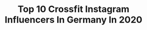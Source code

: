 ---
title: Top 10 Crossfit Instagram Influencers In Germany In 2020
description: Identify the most popular Instagram accounts on inBeat.
platform: Instagram
profiles:
  - username: "malenas.blog"
    fullname: >-
      Malena | CrossFit | Lifestyle
    location: "Germany"
    followers: 12927
    engagement: 856
    commentsToLikes: 0.367941
    avatar: "https://instagram.fmaa1-4.fna.fbcdn.net/v/t51.2885-19/s320x320/87413582_2368691110088948_8028505293224673280_n.jpg?_nc_ht=instagram.fmaa1-4.fna.fbcdn.net&_nc_ohc=LBHmnbYkfe0AX8KQoHb&oh=1831ba31ec8cc7ec65f4ca881db5a9f8&oe=5E9CBB83"
    verified: false
    hashtags: "#fitness, #fitchicks, #fitnessblogger, #fitgerman"
  - username: "mimikraus"
    fullname: >-
      Michael Kraus
    location: "Germany"
    followers: 197468
    engagement: 1135
    commentsToLikes: 0.017808
    avatar: "https://scontent-lhr8-1.cdninstagram.com/v/t51.2885-19/s320x320/44189229_564311757327410_6057712330584621056_n.jpg?_nc_ht=scontent-lhr8-1.cdninstagram.com&_nc_ohc=Dd1sR8mUbNsAX_LYG4g&oh=eca3969ce5c6f79d2b2300a8b938e508&oe=5EB9EB25"
    verified: true
    hashtags: "#coffee, #nintendoswitch, #pony, #guitar"
  - username: "ninamarleen"
    fullname: >-
      
    location: "Germany"
    followers: 131685
    engagement: 313
    commentsToLikes: 0.044330
    avatar: "https://scontent-ams4-1.cdninstagram.com/v/t51.2885-19/s320x320/84831578_500046603988796_6986560044124864512_n.jpg?_nc_ht=scontent-ams4-1.cdninstagram.com&_nc_ohc=dp7y-qy0jyEAX9cV7UC&oh=9eac7083429b34098c90eb5a0b17343b&oe=5EB98118"
    verified: false
    hashtags: "#fitmitfrosta, #edeka, #snow, #socialdistancing"
  - username: "m4x3nc3_tr"
    fullname: >-
      Maxence
    location: "Germany"
    followers: 13612
    engagement: 1573
    commentsToLikes: 0.015001
    avatar: "https://scontent-ams4-1.cdninstagram.com/v/t51.2885-19/s320x320/81276082_1587557894730076_815565623235969024_n.jpg?_nc_ht=scontent-ams4-1.cdninstagram.com&_nc_ohc=DbBl96mtAgwAX_22mXb&oh=255c50c954a7ba93d358c16b0d2b33cb&oe=5EBA2E47"
    verified: false
    hashtags: "#beardman, #gayhairy, #gaycouples, #tomoffinland"
  - username: "kaddlise"
    fullname: >-
      crossfit | body positivity
    location: "Germany"
    followers: 5769
    engagement: 1138
    commentsToLikes: 0.051134
    avatar: "https://scontent-lhr8-1.cdninstagram.com/v/t51.2885-19/s320x320/84582485_527080571253673_4886542227196608512_n.jpg?_nc_ht=scontent-lhr8-1.cdninstagram.com&_nc_ohc=LANUooBUuEUAX-pGtFF&oh=3b5eb307c4ff6bb66140126b1d3ca1dc&oe=5EBC3A28"
    verified: false
    hashtags: "#augsburgcity, #high5gym, #hoodielove, #girlswholift"
  - username: "hendrik_senf"
    fullname: >-
      Athlete | Fitness | Coach
    location: "Germany"
    followers: 13834
    engagement: 761
    commentsToLikes: 0.037309
    avatar: "https://scontent-lht6-1.cdninstagram.com/v/t51.2885-19/s320x320/70038645_388922862048038_8799599077026168832_n.jpg?_nc_ht=scontent-lht6-1.cdninstagram.com&_nc_ohc=SfufvDy87UAAX9DoWf8&oh=5efde93230ab4b66cd8fa4741c0ff958&oe=5EBB0292"
    verified: false
    hashtags: "#true, #justdoit, #homegym, #ostertraining"
  - username: "dennis_boerschig"
    fullname: >-
      DENNIS | BÖRSCHIG
    location: "Germany"
    followers: 28227
    engagement: 97
    commentsToLikes: 0.092528
    avatar: "https://scontent-lhr8-1.cdninstagram.com/v/t51.2885-19/s320x320/79383516_979665429084439_8569433158318030848_n.jpg?_nc_ht=scontent-lhr8-1.cdninstagram.com&_nc_ohc=1yEVNbJUmlAAX8G5r0B&oh=b454ff00dc7eb36463ee7851264475fe&oe=5EB94DE0"
    verified: false
    hashtags: "#myprotein, #hacking, #fashion, #business"
  - username: "antonio.calanna"
    fullname: >-
      Antonio Calanna
    location: "Germany"
    followers: 6330
    engagement: 1077
    commentsToLikes: 0.024922
    avatar: "https://scontent-atl3-1.cdninstagram.com/v/t51.2885-19/s320x320/47583743_2291511604414480_8414822556229435392_n.jpg?_nc_ht=scontent-atl3-1.cdninstagram.com&_nc_ohc=bwRoA-3At1YAX8NwP53&oh=d9db86a7505d0575293a670e0eae640d&oe=5EB96875"
    verified: false
    hashtags: "#rocksinger, #15days, #artisticshot, #makeup"
  - username: "m_jeltema10"
    fullname: >-
      Melissa Jeltema
    location: "Germany"
    followers: 10776
    engagement: 626
    commentsToLikes: 0.018335
    avatar: "https://scontent-ams4-1.cdninstagram.com/v/t51.2885-19/s320x320/50078513_256426081921155_3954701956538171392_n.jpg?_nc_ht=scontent-ams4-1.cdninstagram.com&_nc_ohc=3G7LeeNP1YUAX-Qa98v&oh=50601f107400b293fcefb82d57abc31e&oe=5EB911AC"
    verified: false
    hashtags: "#wifeandwife, #engagement, #classroomflipper, #ournewplace"
  - username: "aannkathrinn"
    fullname: >-
      Ann-Kathrin 🇩🇪
    location: "Germany"
    followers: 19887
    engagement: 568
    commentsToLikes: 0.016813
    avatar: "https://scontent-lht6-1.cdninstagram.com/v/t51.2885-19/s320x320/58430440_1108807429323151_888123374805450752_n.jpg?_nc_ht=scontent-lht6-1.cdninstagram.com&_nc_ohc=D6pB6oPzDqAAX9sp_X9&oh=6d06a49646b286042cf0ae025c673cfc&oe=5EB90B1D"
    verified: false
    hashtags: "#shark, #goodcause, #organic, #berlinhalf"
---